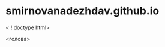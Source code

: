 # smirnovanadezhdav.github.io
< ! doctype html>
<html>
 <голова>
 <meta charset= "utf-8">
 <title>N-АДЕЖДА<title>< / title>
 <ссылка href= "Style. css" rel= "таблица стилей">
 < / head>
 < тело>
 <заголовок>
 <img src="YzB7DHQG2U0.jpg">
 <h1>N-АДЕЖДА<h1>< / h1>
 <p>ИНДИВИДУАЛЬНЫЙ ПОШИВ ОДЕЖДЫ</p>
 < / header>
 <div>
 <p>Каталог</p>
 <nav>
 <ul>
 <li><a href="week12.html">Дети</a></li>
 <li><a href="week13.html">Женщины</a></li>
 <li><a href="week14.html">Мужчины</a></li>
 <li><a href="week15.html">Контактная информация</a></li>
 < / ul>
 < / nav>
 <главная>
 <действие формы="https://www.google.com/search" method= "get">
 <input type= "text" name= "q">
 <input type="submit" value="Искать">
 < / form>
 < / main>
 < / div>
 < / body>
< / html> 
